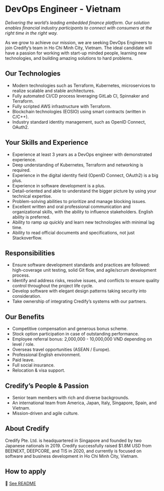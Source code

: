 # DevOps Engineer - Vietnam

_Delivering the world’s leading embedded finance platform. Our solution enables financial industry participants to connect with consumers at the right time in the right way._

As we grow to achieve our mission, we are seeking DevOps Engineers to join Credify’s team in Ho Chi Minh City, Vietnam. The ideal candidate will have a passion for working with start-up minded people, learning new technologies, and building amazing solutions to hard problems.


## Our Technologies

- Modern technologies such as Terraform, Kubernetes, microservices to realize scalable and stable architectures.
- Fully automated CI/CD process leveraging GitLab CI, Spinnaker and Terraform.
- Fully scripted AWS infrastructure with Terraform.
- Blockchain technologies (EOSIO) using smart contracts (written in C/C++).
- Industry standard identity management, such as OpenID Connect, OAuth2.


## Your Skills and Experience

- Experience at least 3 years as a DevOps engineer with demonstrated experience. 
- Deep understanding of Kubernetes, Terraform and networking is required.
- Experience in the digital identity field (OpenID Connect, OAuth2) is a big plus.
- Experience in software development is a plus.
- Detail-oriented and able to understand the bigger picture by using your technical expertise.
- Problem-solving abilities to prioritize and manage blocking issues.
- Excellent written and oral professional communication and organizational skills, with the ability to influence stakeholders. English ability is preferred.
- Ability to ramp up quickly and learn new technologies with minimal lag time.
- Ability to read official documents and specifications, not just Stackoverflow.


## Responsibilities

- Ensure software development standards and practices are followed: high-coverage unit testing, solid Git flow, and agile/scrum development process. 
- Identify and address risks, resolve issues, and conflicts to ensure quality control throughout the project life cycle.
- Develop software with elegant design patterns taking security into consideration.
- Take ownership of integrating Credify’s systems with our partners.


## Our Benefits

- Competitive compensation and generous bonus scheme.
- Stock option participation in case of outstanding performance.
- Employee referral bonus: 2,000,000 - 10,000,000 VND depending on level / role.
- Overseas travel opportunities (ASEAN / Europe).
- Professional English environment.
- Paid leave.
- Full social insurance.
- Relocation & visa support.


## Credify’s People & Passion

- Senior team members with rich and diverse backgrounds.
- An international team from America, Japan, Italy, Singapore, Spain, and Vietnam.
- Mission-driven and agile culture.

## About Credify

Credify Pte. Ltd. is headquartered in Singapore and founded by two Japanese nationals in 2019. Credify successfully raised $1.8M USD from BEENEXT, DEEPCORE, and TIS in 2020, and currently is focused on software and business development in Ho Chi Minh City, Vietnam.

## How to apply

:link: [See README](https://github.com/credify-pte-ltd/we-are-hiring#how-to-apply)